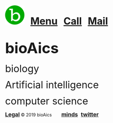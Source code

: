 <head>
  
<link rel="apple-touch-icon" sizes="180x180" href="/apple-touch-icon.png">
<link rel="icon" type="image/png" sizes="32x32" href="/favicon-32x32.png">
<link rel="icon" type="image/png" sizes="16x16" href="/favicon-16x16.png">
<link rel="manifest" href="/site.webmanifest">
  
<!-- Global site tag (gtag.js) - Google Analytics -->
<script async src="https://www.googletagmanager.com/gtag/js?id=UA-147147534-1"></script>
<script>
  window.dataLayer = window.dataLayer || [];
  function gtag(){dataLayer.push(arguments);}
  gtag('js', new Date());

  gtag('config', 'UA-147147534-1');
</script>
</head>

<a href="https://bioaics.github.io"><img width="63px" src="/bioAics.svg"></a>&nbsp;&nbsp;&nbsp;&nbsp;&nbsp;<strong><font size="6"><a href="https://bioaics.github.io/menu">Menu</a></font></strong>&nbsp;&nbsp;&nbsp;&nbsp;
<strong><font size="6"><a href="tel:+31685842325">Call</a></font></strong>&nbsp;&nbsp;&nbsp;&nbsp;
<strong><font size="6"><a href="mailto:bioaics.x@gmail.com">Mail</a></font></strong>

# <strong><font size="7">bioAics</font></strong>
<p><font size="6">biology</font></p>
<p><font size="6">Artificial intelligence</font></p>
<p><font size="6">computer science</font></p>

<strong><font size="4"><a href="https://bioaics.github.io/legal">Legal</a></font></strong> © 2019 bioAics &nbsp;&nbsp;&nbsp;&nbsp;&nbsp;&nbsp;&nbsp;<strong><font size="4"><a href="https://www.minds.com/bioaics" target="_blank">minds</a></font> &nbsp; <font size="4"><a href="https://twitter.com/bioAics" target="_blank">twitter</a></font></strong>
